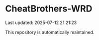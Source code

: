 # CheatBrothers-WRD

Last updated: 2025-07-12 21:21:23

This repository is automatically maintained.
